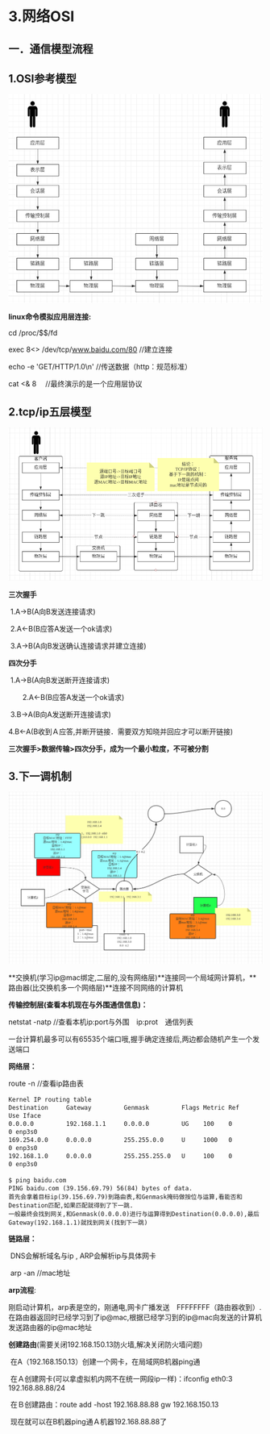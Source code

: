 # 3.网络OSI

## 一．通信模型流程

## 1.OSI参考模型

![OSI模型](img/osi.png)

**linux命令模拟应用层连接:**

cd /proc/$$/fd

exec 8<> /dev/tcp/www.baidu.com/80		//建立连接

echo -e 'GET/HTTP/1.0\n'							 //传送数据（http：规范标准）

cat <& 8														　//最终演示的是一个应用层协议

## 2.tcp/ip五层模型

![](img/tcp-process.png)



**三次握手**

​		 1.A->B(A向B发送连接请求)

​		 2.A<-B(B应答A发送一个ok请求)

​		3.A->B(A向B发送确认连接请求并建立连接)

**四次分手**

​		1.A->B(A向B发送断开连接请求)

　　2.A<-B(B应答A发送一个ok请求)

​	    3.B->A(B向A发送断开连接请求)

​        4.B<-A(B收到Ａ应答,并断开链接．需要双方知晓并回应才可以断开链接)

**三次握手>数据传输>四次分手，成为一个最小粒度，不可被分割**

##  3.下一调机制

![](img/next-tiao.png)

**交换机(学习ip@mac绑定,二层的,没有网络层)**连接同一个局域网计算机，**路由器(比交换机多一个网络层)**连接不同网络的计算机



**传输控制层(查看本机现在与外围通信信息)：**

netstat -natp			//查看本机ip:port与外围　ip:prot　通信列表

​		一台计算机最多可以有65535个端口哦,握手确定连接后,两边都会随机产生一个发送端口

**网络层：**

route -n 					//查看ip路由表

```
Kernel IP routing table
Destination     Gateway         Genmask         Flags Metric Ref    Use Iface
0.0.0.0         192.168.1.1     0.0.0.0         UG    100    0        0 enp3s0
169.254.0.0     0.0.0.0         255.255.0.0     U     1000   0        0 enp3s0
192.168.1.0     0.0.0.0         255.255.255.0   U     100    0        0 enp3s0

$ ping baidu.com
PING baidu.com (39.156.69.79) 56(84) bytes of data.
首先会拿着目标ip(39.156.69.79)到路由表,和Genmask掩码做按位与运算,看能否和Destination匹配,如果匹配就得到了下一跳.
一般最终会找到网关,和Genmask(0.0.0.0)进行与运算得到Destination(0.0.0.0),最后Gateway(192.168.1.1)就找到网关(找到下一跳)
```

**链路层：**

​			DNS会解析域名与ip	,	ARP会解析ip与具体网卡

​			arp -an						//mac地址

**arp流程**:

​          刚启动计算机，arp表是空的，刚通电,网卡广播发送　FFFFFFFF（路由器收到）.在路由器返回时已经学习到了ip@mac,根据已经学习到的ip@mac向发送的计算机发送路由器的ip@mac地址

**创建路由**(需要关闭192.168.150.13防火墙,解决关闭防火墙问题)

​		在A（192.168.150.13）创建一个网卡，在局域网B机器ping通

​		在Ａ创建网卡(可以拿虚拟机内网不在统一网段ip一样)：ifconfig eth0:3 192.168.88.88/24

​        在Ｂ创建路由：route add -host 192.168.88.88 gw 192.168.150.13

​	    现在就可以在B机器ping通Ａ机器192.168.88.88了
